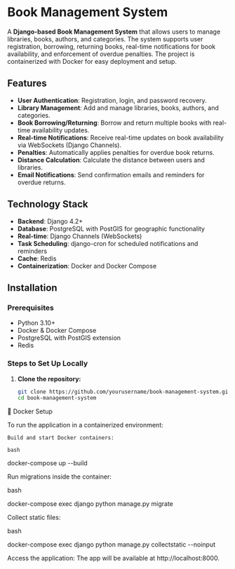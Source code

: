 # Book Management System

A **Django-based Book Management System** that allows users to manage libraries, books, authors, and categories. The system supports user registration, borrowing, returning books, real-time notifications for book availability, and enforcement of overdue penalties. The project is containerized with Docker for easy deployment and setup.

## Features

- **User Authentication**: Registration, login, and password recovery.
- **Library Management**: Add and manage libraries, books, authors, and categories.
- **Book Borrowing/Returning**: Borrow and return multiple books with real-time availability updates.
- **Real-time Notifications**: Receive real-time updates on book availability via WebSockets (Django Channels).
- **Penalties**: Automatically applies penalties for overdue book returns.
- **Distance Calculation**: Calculate the distance between users and libraries.
- **Email Notifications**: Send confirmation emails and reminders for overdue returns.

## Technology Stack

- **Backend**: Django 4.2+
- **Database**: PostgreSQL with PostGIS for geographic functionality
- **Real-time**: Django Channels (WebSockets)
- **Task Scheduling**: django-cron for scheduled notifications and reminders
- **Cache**: Redis
- **Containerization**: Docker and Docker Compose

## Installation

### Prerequisites

- Python 3.10+
- Docker & Docker Compose
- PostgreSQL with PostGIS extension
- Redis

### Steps to Set Up Locally

1. **Clone the repository:**
   ```bash
   git clone https://github.com/yourusername/book-management-system.git
   cd book-management-system
🐳 Docker Setup

To run the application in a containerized environment:

    Build and start Docker containers:

    bash

docker-compose up --build

Run migrations inside the container:

bash

docker-compose exec django python manage.py migrate

Collect static files:

bash

docker-compose exec django python manage.py collectstatic --noinput

Access the application: The app will be available at http://localhost:8000.
